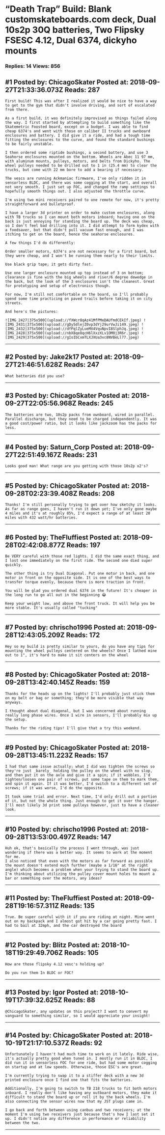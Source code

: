 # &ldquo;Death Trap&rdquo; Build: Blank customskateboards.com deck, Dual 10s2p 30Q batteries, Two Flipsky FSESC 4.12, Dual 6374, dickyho mounts

### Replies: 14 Views: 856

## \#1 Posted by: ChicagoSkater Posted at: 2018-09-27T21:33:36.073Z Reads: 287

```
First build! This was after I realized it would be nice to have a way to get to the gym that didn't involve driving, and sort of escalated from there. 

As a first build, it was definitely improvised as things failed along the way. I first started by attempting to build something like the Skatemetric Foosted board, except on a budget. I was able to find cheap 6374's and went with those on caliber II trucks and ownboard enclosures and battery. I did give it a ride, and had a tough time fitting the enclosures to the curve, and found the standard bushings to be fairly unstable. 

I then ordered some riptide bushings, a second battery, and use 3 Seahorse enclosures mounted on the bottom. Wheels are Abec 11 97 mm, with aluminum mounts, pulleys, motors, and belts from Dickyho. The wheel pulleys needed to be drilled out to 1 in (25.4 mm) to clear the trucks, but come with 22 mm bore to add a bearing if necessary. 

The vescs are running Ackmaniac firmware, I've only ridden it in sensorless BLDC, and there was some cogging at the start, and overall not very smooth. I just set up FOC, and changed the ramp settings to hopefully smooth things out. I also adjusted the throttle curve.

I'm using two mini receivers paired to one remote for now, it's pretty straightforward and bulletproof.  

I have a larger 3d printer on order to make custom enclosures, along with TB trucks so I can mount both motors inboard; having one on the back is just annoying for standing the board up. The deck was cheap, so I don't feel bad drilling into it. I did attempt to form kydex with a foodsaver, but that didn't pull vacuum fast enough, and I was itching to get on the board, hence the seahorse enclosures. 

A few things I'd do differently:

Order smaller motors, 6374's are not necessary for a first board, but they were cheap, and I won't be running them nearly to their limits. 

Use black grip tape; it gets dirty fast. 

Use one larger enclosure mounted up top instead of 3 on bottom; clearance is fine with the big wheels and riser/6 degree dewedge in the back, but the look of the 3 enclosures isn't the cleanest. Great for prototyping and setup of electronics though.

For now, I'm still not comfortable on the board, so I'll probably spend some time practicing on paved trails before taking it on city streets. 

And here's the pictures: 

![IMG_2427|375x500](upload://fXWcr8qAz41MfPMoDAUfmdCEkIf.jpeg) ![IMG_2431|375x500](upload://gDy5dlejZ0vp3dYj29urVwJi149.jpeg) ![IMG_2432|375x500](upload://dfPqlZyLueMX4VquNpvI8SlphJq.jpeg) ![IMG_2428|375x500](upload://nbX8qe8qcH6lXxzXLv1OM0j3R6r.jpeg) ![IMG_2429|375x500](upload://gIoIbCxmTLXJXUa3vc8NVBeLl77.jpeg)
```

---
## \#2 Posted by: Jake2k17 Posted at: 2018-09-27T21:46:51.628Z Reads: 247

```
What batteries did you use?
```

---
## \#3 Posted by: ChicagoSkater Posted at: 2018-09-27T22:05:56.968Z Reads: 245

```
The batteries are two, 10s2p packs from ownboard, wired in parallel. Parallel discharge, but they need to be charged independently. It was a good cost/power ratio, but it looks like jackzoom has the packs for less.
```

---
## \#4 Posted by: Saturn_Corp Posted at: 2018-09-27T22:51:49.167Z Reads: 231

```
Looks good man! What range are you getting with those 10s2p x2's?
```

---
## \#5 Posted by: ChicagoSkater Posted at: 2018-09-28T02:23:39.408Z Reads: 208

```
Thanks! I'm still personally trying to get over how sketchy it looks. As far as range goes, I haven't run it down yet; I've only gone maybe 4 miles and it's at roughly 85%, I'd expect a range of at least 20 miles with 432 watt/hr batteries.
```

---
## \#6 Posted by: TheFluffiest Posted at: 2018-09-28T02:42:08.877Z Reads: 197

```
Be VERY careful with those red lights. I did the same exact thing, and I lost one immediately on the first ride. The second one died super quickly.

The other thing is try Dual Diagonal. Put one motor in back, and one motor in front on the opposite side. It is one of the best ways to transfer torque evenly, because there is more traction in front. 

You will be glad you ordered dual 6374 in the future! It's cheaper in the long run to go all out in the beginning 😂

Keep your weight low, and above the front truck. It will help you be more stable. It's usually called "tucking"
```

---
## \#7 Posted by: chrischo1996 Posted at: 2018-09-28T12:43:05.209Z Reads: 172

```
Hey so my build is pretty similar to yours, do you have any tips for mounting the wheel pulleys centered on the wheels? Once I lathed mine out to 1", it's hard to make it sit centers on the wheel
```

---
## \#8 Posted by: ChicagoSkater Posted at: 2018-09-28T13:42:40.145Z Reads: 159

```
Thanks for the heads up on the lights! I'll probably just stick them on my belt or bag or something; they'd be more visible that way anyways. 

I thought about dual diagonal, but I was concerned about running really long phase wires. Once I wire in sensors, I'll probably mix up the setup. 

Thanks for the riding tips! I'll give that a try this weekend.
```

---
## \#9 Posted by: ChicagoSkater Posted at: 2018-09-28T13:45:11.223Z Reads: 157

```
I had that same issue actually; what I did was tighten the screws so they're just _barely_ holding the pulley on the wheel with no slop, and then put it on the axle and give it a spin; if it wobbles, I'd tighten/loosen one pair of screws, put some tape on them to mark them, and spin it again. If it was better, I'd switch to a different set of screws; if it was worse, I'd do the opposite. 

It took some trial and error. Next time, I'd only drill out a portion of it, but not the whole thing. Just enough to get it over the hanger. I'll most likely 3d print some pulleys however, just to have a cleaner look.
```

---
## \#10 Posted by: chrischo1996 Posted at: 2018-09-28T13:53:00.497Z Reads: 147

```
Huh ok, that's basically the process I went through, was just wondering if there was a better way. It seems to work at the moment for me. 
I also noticed that even with the motors as far forward as possible the mount doesn't extend much further (maybe a 1/16" at the right angle) which becomes a problem when your trying to stand the board up. I'm thinking about utilizing the pulley cover mount holes to mount a bar or something over the motors, any ideas?
```

---
## \#11 Posted by: TheFluffiest Posted at: 2018-09-28T19:16:57.311Z Reads: 135

```
True. Be super careful with it if you are riding at night. Mine went out on my backpack and I almost got hit by a car going pretty fast. I had to bail at 32mph, and the car destroyed the board
```

---
## \#12 Posted by: Blitz Posted at: 2018-10-18T19:29:49.706Z Reads: 105

```
How are those flipsky 4.12 vesc's holding up?

Do you run them In BLDC or FOC?
```

---
## \#13 Posted by: Igor Posted at: 2018-10-19T17:39:32.625Z Reads: 88

```
@ChicagoSkater, any updates on this project? I want to convert my vanguard to something similar, so I would appreciate your insight!
```

---
## \#14 Posted by: ChicagoSkater Posted at: 2018-10-19T21:17:10.537Z Reads: 92

```
Unfortunately I haven't had much time to work on it lately. Ride wise, it's actually pretty good when tuned in. I mostly run it in BLDC, I did run it in sensorless FOC for one ride, but had some motor cogging on startup and at low speeds. Otherwise, those ESC's are great. 

I'm currently trying to swap it to a stiffer deck with a new 3d printed enclosure once I find one that fits the batteries. 

Additionally, I'm going to switch to TB 218 trucks to fit both motors inboard. I really don't like having any outboard motors, they make it difficult to stand the board up or roll it by the back wheels. I'm also connecting the sensor wires now that my JST plugs came in. 

I go back and forth between using canbus and two receivers; at the moment I'm using two receivers just because that's how I last set it up. I didn't notice any difference in performance or reliability between the two.
```

---
